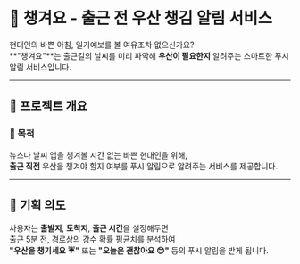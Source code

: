 # 🌂 챙겨요 - 출근 전 우산 챙김 알림 서비스

현대인의 바쁜 아침, 일기예보를 볼 여유조차 없으신가요?  
**"챙겨요"**는 출근길의 날씨를 미리 파악해 **우산이 필요한지** 알려주는 스마트한 푸시 알림 서비스입니다.

---

## 📌 프로젝트 개요

### 🎯 목적

뉴스나 날씨 앱을 챙겨볼 시간 없는 바쁜 현대인을 위해,  
**출근 직전** 우산을 챙겨야 할지 여부를 푸시 알림으로 알려주는 서비스를 제공합니다.

---

## 🧠 기획 의도

사용자는 **출발지**, **도착지**, **출근 시간**을 설정해두면  
출근 5분 전, 경로상의 강수 확률 평균치를 분석하여  
**"우산을 챙기세요 ☔"** 또는 **"오늘은 괜찮아요 😊"** 등의 푸시 알림을 받게 됩니다.
